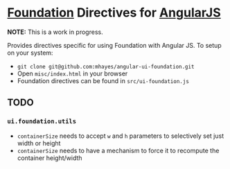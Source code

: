 # [Foundation](http://foundation.zurb.com) Directives for [AngularJS](http://angularjs.org/)

**NOTE:** This is a work in progress.

Provides directives specific for using Foundation with Angular JS. To setup on your system:

  - `git clone git@github.com:mhayes/angular-ui-foundation.git`
  - Open `misc/index.html` in your browser
  - Foundation directives can be found in `src/ui-foundation.js`

## TODO

### `ui.foundation.utils`

  - `containerSize` needs to accept `w` and `h` parameters to selectively set just width or height
  - `containerSize` needs to have a mechanism to force it to recompute the container height/width
